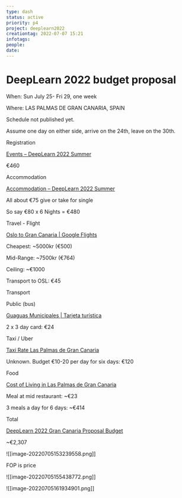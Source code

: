 ```yaml
---
type: dash
status: active
priority: p4
project: deeplearn2022
creationtag: 2022-07-07 15:21
infotags:
people:
date:
---
```


# DeepLearn 2022 budget proposal


When: Sun July 25- Fri 29, one week

Where: LAS PALMAS DE GRAN CANARIA, SPAIN

Schedule not published yet.

Assume one day on either side, arrive on the 24th, leave on the 30th.

Registration

[Events – DeepLearn 2022 Summer](https://eur02.safelinks.protection.outlook.com/?url=https%3A%2F%2Firdta.eu%2Fdeeplearn%2F2022su%2Fregistration%2F&data=05%7C01%7Cmichaelt%40oslomet.no%7C30328e1a1abc4ec1ae2808da34a177e1%7Cfec81f12628645508911f446fcdafa1f%7C0%7C0%7C637880165349172539%7CUnknown%7CTWFpbGZsb3d8eyJWIjoiMC4wLjAwMDAiLCJQIjoiV2luMzIiLCJBTiI6Ik1haWwiLCJXVCI6Mn0%3D%7C3000%7C%7C%7C&sdata=TGnGFbFGNHYpAeWVYI%2F%2BPPUiqIGsbvTPxKSuPliw%2FgE%3D&reserved=0 "Original URL: https://irdta.eu/deeplearn/2022su/registration/. Click or tap if you trust this link.")

€460

Accommodation

[Accommodation – DeepLearn 2022 Summer](https://eur02.safelinks.protection.outlook.com/?url=https%3A%2F%2Firdta.eu%2Fdeeplearn%2F2022su%2Faccommodation%2F&data=05%7C01%7Cmichaelt%40oslomet.no%7C30328e1a1abc4ec1ae2808da34a177e1%7Cfec81f12628645508911f446fcdafa1f%7C0%7C0%7C637880165349172539%7CUnknown%7CTWFpbGZsb3d8eyJWIjoiMC4wLjAwMDAiLCJQIjoiV2luMzIiLCJBTiI6Ik1haWwiLCJXVCI6Mn0%3D%7C3000%7C%7C%7C&sdata=m5UOw4wSq1AJtm2XmgM%2BKNdDnSgAoK6l5XL9FWSnI7U%3D&reserved=0 "Original URL: https://irdta.eu/deeplearn/2022su/accommodation/. Click or tap if you trust this link.")

All about €75 give or take for single

So say €80 x 6 Nights = €480

Travel - Flight

[Oslo to Gran Canaria | Google Flights](https://eur02.safelinks.protection.outlook.com/?url=https%3A%2F%2Fwww.google.com%2Ftravel%2Fflights%2Fsearch%3Ftfs%3DCBwQAhopagwIAhIIL20vMDVsNjQSCjIwMjItMDctMjRyDQgDEgkvbS8wMW45MWQaKWoNCAMSCS9tLzAxbjkxZBIKMjAyMi0wNy0zMHIMCAISCC9tLzA1bDY0cAGCAQsI____________AUABSAGYAQE&data=05%7C01%7Cmichaelt%40oslomet.no%7C30328e1a1abc4ec1ae2808da34a177e1%7Cfec81f12628645508911f446fcdafa1f%7C0%7C0%7C637880165349172539%7CUnknown%7CTWFpbGZsb3d8eyJWIjoiMC4wLjAwMDAiLCJQIjoiV2luMzIiLCJBTiI6Ik1haWwiLCJXVCI6Mn0%3D%7C3000%7C%7C%7C&sdata=j5krxOQ3gxrFZ1xxhg6HxzUuQ5xWoH8zjTgM199j9%2FM%3D&reserved=0 "Original URL: https://www.google.com/travel/flights/search?tfs=CBwQAhopagwIAhIIL20vMDVsNjQSCjIwMjItMDctMjRyDQgDEgkvbS8wMW45MWQaKWoNCAMSCS9tLzAxbjkxZBIKMjAyMi0wNy0zMHIMCAISCC9tLzA1bDY0cAGCAQsI____________AUABSAGYAQE. Click or tap if you trust this link.")

Cheapest: ~5000kr (€500)

Mid-Range: ~7500kr (€764)

Ceiling: ~€1000

Transport to OSL: €45

Transport

Public (bus)

[Guaguas Municipales | Tarjeta turística](https://eur02.safelinks.protection.outlook.com/?url=https%3A%2F%2Fwww.guaguas.com%2Ftarifas-carnets%2Ftarjeta-turistica&data=05%7C01%7Cmichaelt%40oslomet.no%7C30328e1a1abc4ec1ae2808da34a177e1%7Cfec81f12628645508911f446fcdafa1f%7C0%7C0%7C637880165349172539%7CUnknown%7CTWFpbGZsb3d8eyJWIjoiMC4wLjAwMDAiLCJQIjoiV2luMzIiLCJBTiI6Ik1haWwiLCJXVCI6Mn0%3D%7C3000%7C%7C%7C&sdata=e74IMpOP6KpcBX8dZfxIyLCZqUEON3%2FNCdyRHZ1wUjU%3D&reserved=0 "Original URL: https://www.guaguas.com/tarifas-carnets/tarjeta-turistica. Click or tap if you trust this link.")

2 x 3 day card: €24

Taxi / Uber

[Taxi Rate Las Palmas de Gran Canaria](https://eur02.safelinks.protection.outlook.com/?url=http%3A%2F%2Fwww.taxi-calculator.com%2Ftaxi-rate-las-palmas-de-gran-canaria%2F256&data=05%7C01%7Cmichaelt%40oslomet.no%7C30328e1a1abc4ec1ae2808da34a177e1%7Cfec81f12628645508911f446fcdafa1f%7C0%7C0%7C637880165349172539%7CUnknown%7CTWFpbGZsb3d8eyJWIjoiMC4wLjAwMDAiLCJQIjoiV2luMzIiLCJBTiI6Ik1haWwiLCJXVCI6Mn0%3D%7C3000%7C%7C%7C&sdata=rrctkcYfS2lQbvoggqfZKtLvgLoRj6fku3%2FGtYgoxWo%3D&reserved=0 "Original URL: http://www.taxi-calculator.com/taxi-rate-las-palmas-de-gran-canaria/256. Click or tap if you trust this link.")

Unknown. Budget €10-20 per day for six days: €120

Food

[Cost of Living in Las Palmas de Gran Canaria](https://eur02.safelinks.protection.outlook.com/?url=https%3A%2F%2Fwww.numbeo.com%2Fcost-of-living%2Fin%2FLas-Palmas&data=05%7C01%7Cmichaelt%40oslomet.no%7C30328e1a1abc4ec1ae2808da34a177e1%7Cfec81f12628645508911f446fcdafa1f%7C0%7C0%7C637880165349172539%7CUnknown%7CTWFpbGZsb3d8eyJWIjoiMC4wLjAwMDAiLCJQIjoiV2luMzIiLCJBTiI6Ik1haWwiLCJXVCI6Mn0%3D%7C3000%7C%7C%7C&sdata=QIMQoULqKIz2gfZH4Qcuy11wVeuUdvIlsQonwtunawc%3D&reserved=0 "Original URL: https://www.numbeo.com/cost-of-living/in/Las-Palmas. Click or tap if you trust this link.")

Meal at mid restaurant: ~€23

3 meals a day for 6 days: ~€414

Total

[DeepLearn 2022 Gran Canaria Proposal Budget](https://eur02.safelinks.protection.outlook.com/?url=https%3A%2F%2Fdocs.google.com%2Fspreadsheets%2Fd%2F1hXY633C7xqNWocgygcEuWFacDwSGQpohO65loDMkstI%2Fedit%23gid%3D0&data=05%7C01%7Cmichaelt%40oslomet.no%7C30328e1a1abc4ec1ae2808da34a177e1%7Cfec81f12628645508911f446fcdafa1f%7C0%7C0%7C637880165349172539%7CUnknown%7CTWFpbGZsb3d8eyJWIjoiMC4wLjAwMDAiLCJQIjoiV2luMzIiLCJBTiI6Ik1haWwiLCJXVCI6Mn0%3D%7C3000%7C%7C%7C&sdata=oM10XtuzLlOZz8GZKqE0Iai2TGdlJ4NFgJ%2FwrP2kLw0%3D&reserved=0 "Original URL: https://docs.google.com/spreadsheets/d/1hXY633C7xqNWocgygcEuWFacDwSGQpohO65loDMkstI/edit#gid=0. Click or tap if you trust this link.")

~€2,307






![[image-20220705153239558.png]]

FOP is price




![[image-20220705155438772.png]]


![[image-20220705161934901.png]]


